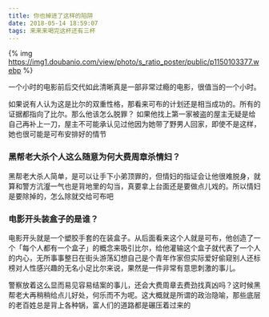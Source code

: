 ```yaml
---
title: 你也掉进了这样的陷阱
date: 2018-05-14 18:59:07
tags: 来来来喝完这杯还有三杯
---
```

{% img https://img1.doubanio.com/view/photo/s_ratio_poster/public/p1150103377.webp %}

一个小时的电影前后交代如此清晰真是一部非常过瘾的电影，很值当的一个小时。

如果说有人认为这是比尔的双重性格，那看来可布的计划还是相当成功的。所有的证据都指向了比尔。那么他该怎么脱罪？
如果他找上第一家被盗的屋主无疑是给自己再补上一刀，屋主不可能承认见过他因为她带了野男人回家，即使不是这样，她也很可能是可布安排好的情节

### 黑帮老大杀个人这么随意为何大费周章杀情妇？
黑帮老大杀人简单，是可以让手下小弟顶罪的，但情妇的指证会让他很难脱身，就算和警方沆瀣一气也是背地里的勾当，真要拿上台面还是要做点儿戏的。所以情妇是要除掉的，怎么除就交给可布吧

### 电影开头装盒子的是谁？
电影开头就是一个塑胶手套的在装盒子。从后面看来这个人就是可布，他创造了一个「每个人都有一个盒子」的概念来吸引比尔，给他灌输这个盒子就代表了一个人的内心，无所事事整日在街头游荡幻想自己是个青年作家但实际爱好偷窥别人还标榜对人性感兴趣的无名小足比尔来说，果然是一件非常有意思刺激的事儿。

警察放着这么显而易见容易结案的事儿，还会大费周章去费劲找真凶吗？这时候黑帮老大再稍稍给点儿好处，何乐而不为呢。这大概就是所谓的政治隐喻，那些底层的老百姓总是背上各种锅，富人们的道路都是碾压着过来的
